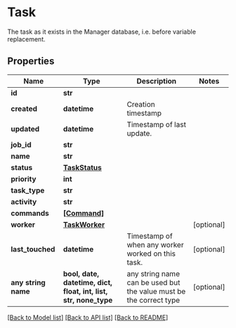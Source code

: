 # Task

The task as it exists in the Manager database, i.e. before variable replacement.

## Properties
Name | Type | Description | Notes
------------ | ------------- | ------------- | -------------
**id** | **str** |  | 
**created** | **datetime** | Creation timestamp | 
**updated** | **datetime** | Timestamp of last update. | 
**job_id** | **str** |  | 
**name** | **str** |  | 
**status** | [**TaskStatus**](TaskStatus.md) |  | 
**priority** | **int** |  | 
**task_type** | **str** |  | 
**activity** | **str** |  | 
**commands** | [**[Command]**](Command.md) |  | 
**worker** | [**TaskWorker**](TaskWorker.md) |  | [optional] 
**last_touched** | **datetime** | Timestamp of when any worker worked on this task. | [optional] 
**any string name** | **bool, date, datetime, dict, float, int, list, str, none_type** | any string name can be used but the value must be the correct type | [optional]

[[Back to Model list]](../README.md#documentation-for-models) [[Back to API list]](../README.md#documentation-for-api-endpoints) [[Back to README]](../README.md)


